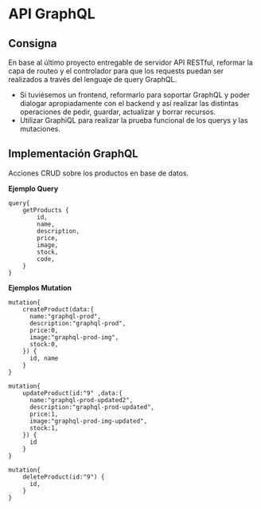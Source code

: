 # API GraphQL

  

## Consigna
En base al último proyecto entregable de servidor API RESTful, reformar la capa de routeo y el controlador para que los requests puedan ser realizados a través del lenguaje de query GraphQL.
- Si tuviésemos un frontend, reformarlo para soportar GraphQL y poder dialogar apropiadamente con el backend y así realizar las distintas operaciones de pedir, guardar, actualizar y borrar recursos.
- Utilizar GraphiQL para realizar la prueba funcional de los querys y las mutaciones.



## Implementación GraphQL

Acciones CRUD sobre los productos en base de datos.

**Ejemplo Query**

    query{
        getProducts {
            id,
            name,
            description,
            price,
            image,
            stock,
            code,
        }
    }

**Ejemplos Mutation**

    mutation{
        createProduct(data:{
          name:"graphql-prod",
          description:"graphql-prod",
          price:0,
          image:"graphql-prod-img",
          stock:0,
        }) {
          id, name
        }
    }

    mutation{
        updateProduct(id:"9" ,data:{
          name:"graphql-prod-updated2",
          description:"graphql-prod-updated",
          price:1,
          image:"graphql-prod-img-updated",
          stock:1,
        }) {
          id
        }
    }

    mutation{
        deleteProduct(id:"9") {
          id,
        }
    }

    

